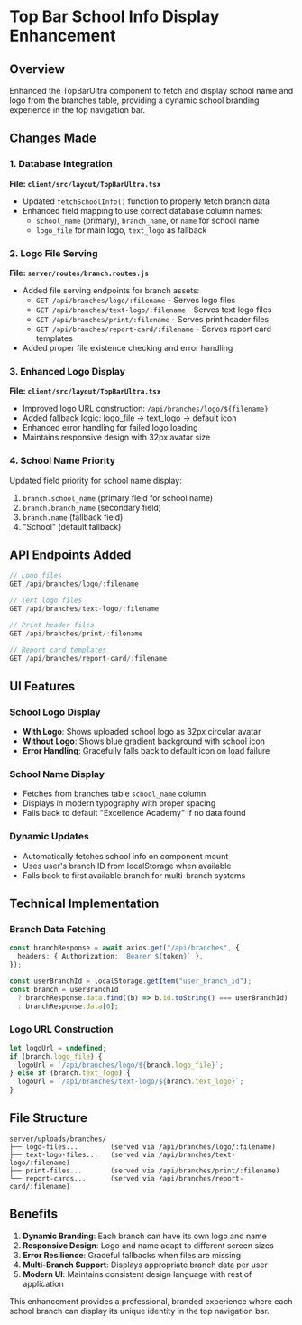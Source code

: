 # Top Bar School Info Display Enhancement

## Overview

Enhanced the TopBarUltra component to fetch and display school name and logo from the branches table, providing a dynamic school branding experience in the top navigation bar.

## Changes Made

### 1. Database Integration

**File: `client/src/layout/TopBarUltra.tsx`**

- Updated `fetchSchoolInfo()` function to properly fetch branch data
- Enhanced field mapping to use correct database column names:
  - `school_name` (primary), `branch_name`, or `name` for school name
  - `logo_file` for main logo, `text_logo` as fallback

### 2. Logo File Serving

**File: `server/routes/branch.routes.js`**

- Added file serving endpoints for branch assets:
  - `GET /api/branches/logo/:filename` - Serves logo files
  - `GET /api/branches/text-logo/:filename` - Serves text logo files
  - `GET /api/branches/print/:filename` - Serves print header files
  - `GET /api/branches/report-card/:filename` - Serves report card templates
- Added proper file existence checking and error handling

### 3. Enhanced Logo Display

**File: `client/src/layout/TopBarUltra.tsx`**

- Improved logo URL construction: `/api/branches/logo/${filename}`
- Added fallback logic: logo_file → text_logo → default icon
- Enhanced error handling for failed logo loading
- Maintains responsive design with 32px avatar size

### 4. School Name Priority

Updated field priority for school name display:

1. `branch.school_name` (primary field for school name)
2. `branch.branch_name` (secondary field)
3. `branch.name` (fallback field)
4. "School" (default fallback)

## API Endpoints Added

```javascript
// Logo files
GET /api/branches/logo/:filename

// Text logo files
GET /api/branches/text-logo/:filename

// Print header files
GET /api/branches/print/:filename

// Report card templates
GET /api/branches/report-card/:filename
```

## UI Features

### School Logo Display

- **With Logo**: Shows uploaded school logo as 32px circular avatar
- **Without Logo**: Shows blue gradient background with school icon
- **Error Handling**: Gracefully falls back to default icon on load failure

### School Name Display

- Fetches from branches table `school_name` column
- Displays in modern typography with proper spacing
- Falls back to default "Excellence Academy" if no data found

### Dynamic Updates

- Automatically fetches school info on component mount
- Uses user's branch ID from localStorage when available
- Falls back to first available branch for multi-branch systems

## Technical Implementation

### Branch Data Fetching

```typescript
const branchResponse = await axios.get("/api/branches", {
  headers: { Authorization: `Bearer ${token}` },
});

const userBranchId = localStorage.getItem("user_branch_id");
const branch = userBranchId
  ? branchResponse.data.find((b) => b.id.toString() === userBranchId)
  : branchResponse.data[0];
```

### Logo URL Construction

```typescript
let logoUrl = undefined;
if (branch.logo_file) {
  logoUrl = `/api/branches/logo/${branch.logo_file}`;
} else if (branch.text_logo) {
  logoUrl = `/api/branches/text-logo/${branch.text_logo}`;
}
```

## File Structure

```
server/uploads/branches/
├── logo-files...        (served via /api/branches/logo/:filename)
├── text-logo-files...   (served via /api/branches/text-logo/:filename)
├── print-files...       (served via /api/branches/print/:filename)
└── report-cards...      (served via /api/branches/report-card/:filename)
```

## Benefits

1. **Dynamic Branding**: Each branch can have its own logo and name
2. **Responsive Design**: Logo and name adapt to different screen sizes
3. **Error Resilience**: Graceful fallbacks when files are missing
4. **Multi-Branch Support**: Displays appropriate branch data per user
5. **Modern UI**: Maintains consistent design language with rest of application

This enhancement provides a professional, branded experience where each school branch can display its unique identity in the top navigation bar.
